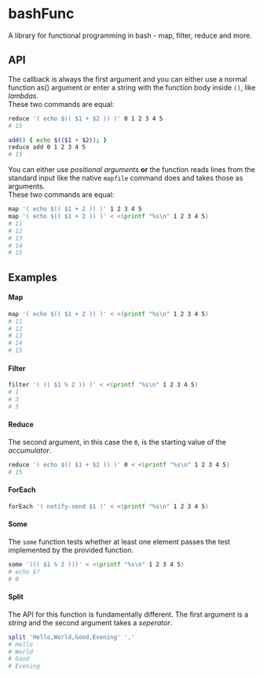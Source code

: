 # bashFunc

A library for functional programming in bash - map, filter, reduce and more.

## API

The callback is always the first argument and you can either use a normal
function as() argument or enter a string with the function body inside `()`, like
_lambdas_.  
These two commands are equal:

```bash
reduce '( echo $(( $1 + $2 )) )' 0 1 2 3 4 5
# 15

add() { echo $(($1 + $2)); }
reduce add 0 1 2 3 4 5
# 15
```

You can either use _positional arguments_ **or** the function reads lines from
the standard input like the native `mapfile` command does and takes those as
arguments.  
These two commands are equal:

```bash
map '( echo $(( $1 + 2 )) )' 1 2 3 4 5
map '( echo $(( $1 + 2 )) )' < <(printf "%s\n" 1 2 3 4 5)
# 11
# 12
# 13
# 14
# 15
```

## Examples

#### Map

```bash
map '( echo $(( $1 + 2 )) )' < <(printf "%s\n" 1 2 3 4 5)
# 11
# 12
# 13
# 14
# 15
```

#### Filter

```bash
filter '( (( $1 % 2 )) )' < <(printf "%s\n" 1 2 3 4 5)
# 1
# 3
# 5
```

#### Reduce

The second argument, in this case the `0`, is the starting value of the
_accumulator_.

```bash
reduce '( echo $(( $1 + $2 )) )' 0 < <(printf "%s\n" 1 2 3 4 5)
# 15
```

#### ForEach

```bash
forEach '( notify-send $1 )' < <(printf "%s\n" 1 2 3 4 5)
```

#### Some

The `some` function tests whether at least one element passes the test
implemented by the provided function.

```bash
some '((( $1 % 2 )))' < <(printf "%s\n" 1 2 3 4 5)
# echo $?
# 0
```

#### Split

The API for this function is fundamentally different. The first argument is a
_string_ and the second argument takes a _seperator_.

```bash
split 'Hello,World,Good,Evening' ','
# Hello
# World
# Good
# Evening
```
